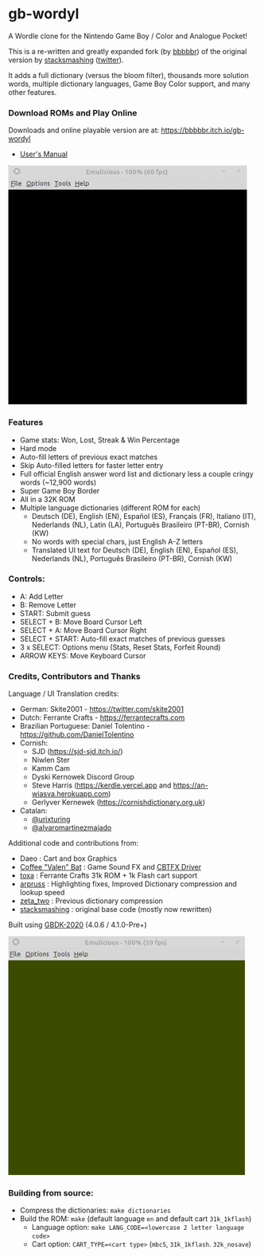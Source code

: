 # gb-wordyl

A Wordle clone for the Nintendo Game Boy / Color and Analogue Pocket!

This is a re-written and greatly expanded fork (by [bbbbbr](https://github.com/bbbbbr/gb-wordle)) of the original version by [stacksmashing](https://github.com/stacksmashing/gb-wordle) ([twitter](http://twitter.com/ghidraninja)).

It adds a full dictionary (versus the bloom filter), thousands more solution words, multiple dictionary languages, Game Boy Color support, and many other features.


### Download ROMs and Play Online

Downloads and online playable version are at: https://bbbbbr.itch.io/gb-wordyl

- [User's Manual](Manual.md)

![GB-Wordyl gameplay](/info/gb-wordyl_demo_cgb.gif)

### Features
  - Game stats: Won, Lost, Streak & Win Percentage
  - Hard mode
  - Auto-fill letters of previous exact matches
  - Skip Auto-filled letters for faster letter entry
  - Full official English answer word list and dictionary less a couple cringy words (~12,900 words)
  - Super Game Boy Border
  - All in a 32K ROM
  - Multiple language dictionaries (different ROM for each)
    - Deutsch (DE), English (EN), Español (ES), Français (FR), Italiano (IT), Nederlands (NL), Latin (LA), Português Brasileiro (PT-BR), Cornish (KW)
    - No words with special chars, just English A-Z letters
    - Translated UI text for Deutsch (DE), English (EN), Español (ES), Nederlands (NL), Português Brasileiro (PT-BR), Cornish (KW)

### Controls:
  - A: Add Letter
  - B: Remove Letter
  - START: Submit guess
  - SELECT + B: Move Board Cursor Left
  - SELECT + A:  Move Board Cursor Right
  - SELECT + START: Auto-fill exact matches of previous guesses
  - 3 x SELECT: Options menu (Stats, Reset Stats, Forfeit Round)
  - ARROW KEYS: Move Keyboard Cursor


### Credits, Contributors and Thanks

Language / UI Translation credits:
  - German: Skite2001 - https://twitter.com/skite2001
  - Dutch: Ferrante Crafts - https://ferrantecrafts.com
  - Brazilian Portuguese: Daniel Tolentino - https://github.com/DanielTolentino
  - Cornish:
    - SJD (https://sjd-sjd.itch.io/)
    - Niwlen Ster
    - Kamm Cam
    - Dyski Kernowek Discord Group
    - Steve Harris (https://kerdle.vercel.app and https://an-wiasva.herokuapp.com)
    - Gerlyver Kernewek (https://cornishdictionary.org.uk)
  - Catalan:
    - [@urixturing](https://twitter.com/urixturing)
    - [@alvaromartinezmajado](https://github.com/alvaromartinezmajado)

Additional code and contributions from:
  - Daeo : Cart and box Graphics
  - [Coffee "Valen" Bat](https://twitter.com/cofebbat) : Game Sound FX and [CBTFX Driver](https://github.com/datguywitha3ds/CBT-FX)
  - [toxa](https://github.com/untoxa/) : Ferrante Crafts 31k ROM + 1k Flash cart support
  - [arpruss](https://github.com/arpruss/gb-fiver) : Highlighting fixes, Improved Dictionary compression and lookup speed
  - [zeta_two](https://github.com/ZetaTwo/gb-wordle) : Previous dictionary compression
  - [stacksmashing](https://github.com/stacksmashing/gb-wordle) : original base code (mostly now rewritten)

Built using [GBDK-2020](https://github.com/gbdk-2020/gbdk-2020) (4.0.6 / 4.1.0-Pre+)

![GB-Wordyl gameplay](/info/gb-wordyl_demo.gif)


### Building from source:

  - Compress the dictionaries: `make dictionaries`
  - Build the ROM: `make` (default language `en` and default cart `31k_1kflash`)
    - Language option: `make LANG_CODE=<lowercase 2 letter language code>`
    - Cart option: `CART_TYPE=<cart type>` (`mbc5`, `31k_1kflash`. `32k_nosave`)


